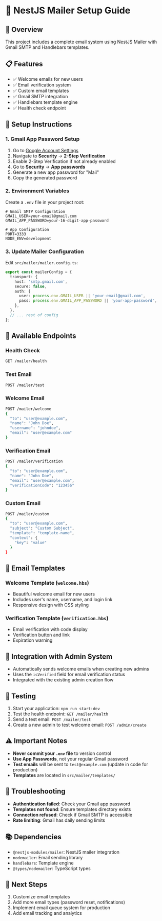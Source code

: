 # 📧 NestJS Mailer Setup Guide

## 🚀 **Overview**
This project includes a complete email system using NestJS Mailer with Gmail SMTP and Handlebars templates.

## 📋 **Features**
- ✅ Welcome emails for new users
- ✅ Email verification system
- ✅ Custom email templates
- ✅ Gmail SMTP integration
- ✅ Handlebars template engine
- ✅ Health check endpoint

## 🔧 **Setup Instructions**

### **1. Gmail App Password Setup**
1. Go to [Google Account Settings](https://myaccount.google.com/)
2. Navigate to **Security** → **2-Step Verification**
3. Enable 2-Step Verification if not already enabled
4. Go to **Security** → **App passwords**
5. Generate a new app password for "Mail"
6. Copy the generated password

### **2. Environment Variables**
Create a `.env` file in your project root:
```env
# Gmail SMTP Configuration
GMAIL_USER=your-email@gmail.com
GMAIL_APP_PASSWORD=your-16-digit-app-password

# App Configuration
PORT=3333
NODE_ENV=development
```

### **3. Update Mailer Configuration**
Edit `src/mailer/mailer.config.ts`:
```typescript
export const mailerConfig = {
  transport: {
    host: 'smtp.gmail.com',
    secure: false,
    auth: {
      user: process.env.GMAIL_USER || 'your-email@gmail.com',
      pass: process.env.GMAIL_APP_PASSWORD || 'your-app-password',
    },
  },
  // ... rest of config
};
```

## 📧 **Available Endpoints**

### **Health Check**
```bash
GET /mailer/health
```

### **Test Email**
```bash
POST /mailer/test
```

### **Welcome Email**
```bash
POST /mailer/welcome
{
  "to": "user@example.com",
  "name": "John Doe",
  "username": "johndoe",
  "email": "user@example.com"
}
```

### **Verification Email**
```bash
POST /mailer/verification
{
  "to": "user@example.com",
  "name": "John Doe",
  "email": "user@example.com",
  "verificationCode": "123456"
}
```

### **Custom Email**
```bash
POST /mailer/custom
{
  "to": "user@example.com",
  "subject": "Custom Subject",
  "template": "template-name",
  "context": {
    "key": "value"
  }
}
```

## 🎨 **Email Templates**

### **Welcome Template** (`welcome.hbs`)
- Beautiful welcome email for new users
- Includes user's name, username, and login link
- Responsive design with CSS styling

### **Verification Template** (`verification.hbs`)
- Email verification with code display
- Verification button and link
- Expiration warning

## 🔄 **Integration with Admin System**
- Automatically sends welcome emails when creating new admins
- Uses the `isVerified` field for email verification status
- Integrated with the existing admin creation flow

## 🧪 **Testing**
1. Start your application: `npm run start:dev`
2. Test the health endpoint: `GET /mailer/health`
3. Send a test email: `POST /mailer/test`
4. Create a new admin to test welcome email: `POST /admin/create`

## ⚠️ **Important Notes**
- **Never commit your `.env` file** to version control
- **Use App Passwords**, not your regular Gmail password
- **Test emails** will be sent to `test@example.com` (update in code for production)
- **Templates** are located in `src/mailer/templates/`

## 🐛 **Troubleshooting**
- **Authentication failed**: Check your Gmail app password
- **Templates not found**: Ensure templates directory exists
- **Connection refused**: Check if Gmail SMTP is accessible
- **Rate limiting**: Gmail has daily sending limits

## 📚 **Dependencies**
- `@nestjs-modules/mailer`: NestJS mailer integration
- `nodemailer`: Email sending library
- `handlebars`: Template engine
- `@types/nodemailer`: TypeScript types

## 🎯 **Next Steps**
1. Customize email templates
2. Add more email types (password reset, notifications)
3. Implement email queue system for production
4. Add email tracking and analytics 